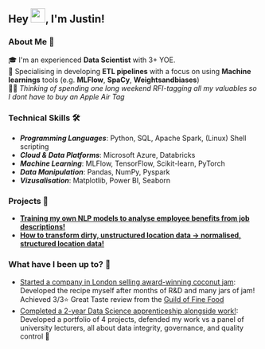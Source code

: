 
## Hey <img src="https://github.com/TheDudeThatCode/TheDudeThatCode/blob/master/Assets/Hi.gif" width="29px" height= "29">, I'm Justin! ##


### About Me 🚀

🎓 I'm an experienced **Data Scientist** with 3+ YOE.</br>
🔨 Specialising in developing **ETL pipelines** with a focus on using **Machine learnings** tools (e.g. **MLFlow**, **SpaCy**, **Weightsandbiases**)</br>
👨‍💻 _Thinking of spending one long weekend RFI-tagging all my valuables so I dont have to buy an Apple Air Tag_ </br>


### Technical Skills 🛠️

- **_Programming Languages_**: Python, SQL, Apache Spark, (Linux) Shell scripting
- **_Cloud & Data Platforms_**: Microsoft Azure, Databricks
- **_Machine Learning_**: MLFlow, TensorFlow, Scikit-learn, PyTorch
- **_Data Manipulation_**: Pandas, NumPy, Pyspark
- **_Vizusalisation_**: Matplotlib, Power BI, Seaborn 


### Projects 🚩

- **[Training my own NLP models to analyse employee benefits from job descriptions!](https://github.com/HojackBorsemann/project-nlp-benefits-extraction)**
- **[How to transform dirty, unstructured location data -> normalised, structured location data!](https://github.com/HojackBorsemann/project-normalising-location-data)**


### What have I been up to? 📜 
- [Started a company in London selling award-winning coconut jam](https://www.hungrytapirldn.com): Developed the recipe myself after months of R&D and many jars of jam! Achieved 3/3⭐ Great Taste review from the [Guild of Fine Food](https://gff.co.uk/for-producers/great-taste/)
- [Completed a 2-year Data Science apprenticeship alongside work!](https://www.cambridgespark.com/apprenticeships): Developed a portfolio of 4 projects, defended my work vs a panel of university lecturers, all about data integrity, governance, and quality control 📃
